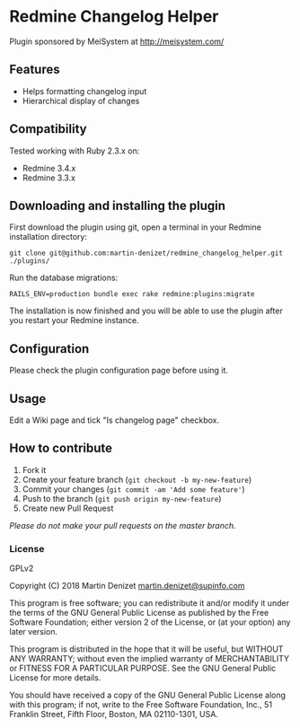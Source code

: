 # Redmine Changelog Helper

Plugin sponsored by MeiSystem at http://meisystem.com/

## Features

* Helps formatting changelog input
* Hierarchical display of changes 

## Compatibility

Tested working with Ruby 2.3.x on:
* Redmine 3.4.x
* Redmine 3.3.x

## Downloading and installing the plugin

First download the plugin using git, open a terminal in your Redmine installation directory:

```git clone git@github.com:martin-denizet/redmine_changelog_helper.git ./plugins/```


Run the database migrations:

```RAILS_ENV=production bundle exec rake redmine:plugins:migrate```

The installation is now finished and you will be able to use the plugin after you restart your Redmine instance.


## Configuration

Please check the plugin configuration page before using it.

## Usage

Edit a Wiki page and tick "Is changelog page" checkbox.

## How to contribute

1. Fork it
2. Create your feature branch (`git checkout -b my-new-feature`)
3. Commit your changes (`git commit -am 'Add some feature'`)
4. Push to the branch (`git push origin my-new-feature`)
5. Create new Pull Request

*Please do not make your pull requests on the master branch.*

### License

GPLv2

Copyright (C) 2018 Martin Denizet <martin.denizet@supinfo.com>

This program is free software; you can redistribute it and/or
modify it under the terms of the GNU General Public License
as published by the Free Software Foundation; either version 2
of the License, or (at your option) any later version.

This program is distributed in the hope that it will be useful,
but WITHOUT ANY WARRANTY; without even the implied warranty of
MERCHANTABILITY or FITNESS FOR A PARTICULAR PURPOSE.  See the
GNU General Public License for more details.

You should have received a copy of the GNU General Public License
along with this program; if not, write to the Free Software
Foundation, Inc., 51 Franklin Street, Fifth Floor, Boston, MA  02110-1301, USA.